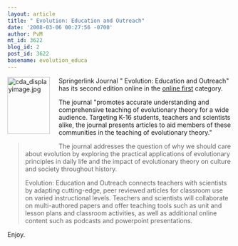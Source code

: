 ```yaml
---
layout: article
title: " Evolution: Education and Outreach"
date: '2008-03-06 00:27:56 -0700'
author: PvM
mt_id: 3622
blog_id: 2
post_id: 3622
basename: evolution_educa
---
```

<img src="{{ site.baseurl }}/uploads/2008/cda_displayimage.jpg" alt="cda_displayimage.jpg" width="95" height="128" style="float: left; margin: 0 20px 20px 0;" class="mt-image-left" />Springerlink Journal " Evolution: Education and Outreach" has its second edition online in the [online first](http://www.springerlink.com/content/120878/?Content+Status=Accepted) category.

The journal "promotes accurate understanding and comprehensive teaching of evolutionary theory for a wide audience. Targeting K-16 students, teachers and scientists alike, the journal presents articles to aid members of these communities in the teaching of evolutionary theory."

> The journal addresses the question of why we should care about evolution by exploring the practical applications of evolutionary principles in daily life and the impact of evolutionary theory on culture and society throughout history.
> 
> Evolution: Education and Outreach connects teachers with scientists by adapting cutting-edge, peer reviewed articles for classroom use on varied instructional levels. Teachers and scientists will collaborate on multi-authored papers and offer teaching tools such as unit and lesson plans and classroom activities, as well as additional online content such as podcasts and powerpoint presentations.


Enjoy.

